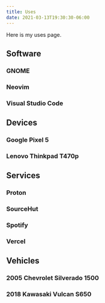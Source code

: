 ```yaml
---
title: Uses
date: 2021-03-13T19:30:30-06:00
---
```


Here is my uses page.

<!--more-->

## Software

### GNOME

### Neovim

### Visual Studio Code

## Devices

### Google Pixel 5

### Lenovo Thinkpad T470p

## Services

### Proton

### SourceHut

### Spotify

### Vercel

## Vehicles

### 2005 Chevrolet Silverado 1500

### 2018 Kawasaki Vulcan S650

